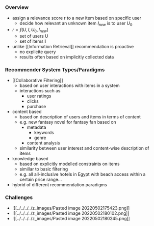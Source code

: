 ### Overview
+ assign a relevance score r to a new item based on specific user
	+ decide how relevant an unknown item $I_{new}$ is to user $U_0$
+ $r=f(U,I,U_0,I_{new})$
	+ set of users U
	+ set of items I
+ unlike [[Information Retrieval]] recommendation is proactive
	+ no explicite query
	+ results often based on implicitly collected data

### Recommender System Types/Paradigms
+ [[Collaborative Filtering]]
	+ based on user interactions with items in a system
	+ interactions such as
		+ user ratings
		+ clicks
		+ purchase
+ content based
	+ based on description of users and items in terms of content
	+ e.g. new fantasy novel for fantasy fan based on
		+ metadata
			+ keywords
			+ genre
		+ content analysis
	+ similarity between user interest and content-wise description of items
+ knowledge based
	+ based on explicitly modelled constraints on items
	+ simillar to basic filtering
	+ e.g. all all-inclusive hotels in Egypt with beach access within a certain price range...
+ hybrid of different recommendation paradigms

### Challenges
+ ![[../../../../z_images/Pasted image 20220502175423.png]]
+ ![[../../../../z_images/Pasted image 20220502180102.png]]
+ ![[../../../../z_images/Pasted image 20220502180245.png]]